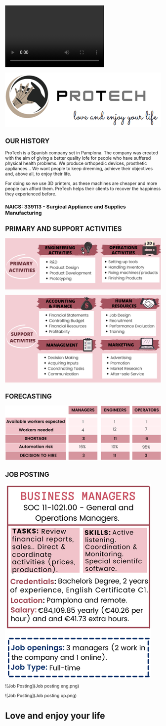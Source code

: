 <video src="Protech..mp4" width="320" height="200" controls preload></video>

![Logo.](Logo..PNG)

## OUR HISTORY 

ProTech is a Spanish company set in Pamplona. The company was created with the aim of giving a better quality lofe for people who have suffered physical health problems. We produce orthopedic devices, prosthetic appliances... We want people to keep dreeming, achieve their objectives and, above all, to enjoy their life.

For doing so we use 3D printers, as these machines are cheaper and more people can afford them. PreTech helps their clients to recover the happiness they experienced before.

### NAICS: 339113 - Surgical Appliance and Supplies Manufacturing 


## PRIMARY AND SUPPORT ACTIVITIES
![Primary activities](Primary.png)


![Secondary activities](Secondary2.png)


## FORECASTING 
![Forecasting](Forecastingg.png)


## JOB POSTING 
![Job Posting](Manager.png) 


![Job Posting](Job posting eng.png) 


![Job Posting](Job posting op.png)

# Love and enjoy your life 
